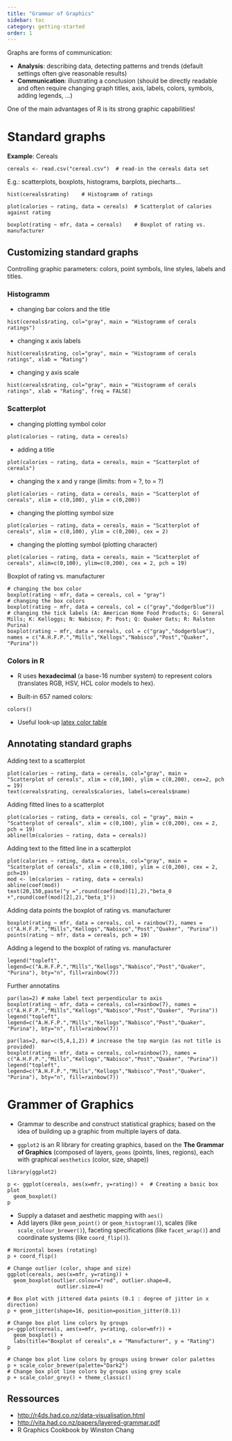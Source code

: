```yaml
---
title: "Grammar of Graphics"
sidebar: toc
category: getting-started
order: 1
---
```


Graphs are forms of communication:

- **Analysis**: describing data, detecting patterns and trends (default settings often give reasonable results)
- **Communication**: illustrating a conclusion (should be directly readable and often require changing graph titles, axis, labels, colors, symbols, adding legends, ...)

One of the main advantages of R is its strong graphic capabilities!

# Standard graphs

**Example**: Cereals

```{r}
cereals <- read.csv("cereal.csv")  # read-in the cereals data set
```

E.g.: scatterplots, boxplots, histograms, barplots, piecharts...

```{r}
hist(cereals$rating)    # Histogramm of ratings
```
```{r}
plot(calories ~ rating, data = cereals)  # Scatterplot of calories against rating
```
```{r}
boxplot(rating ~ mfr, data = cereals)    # Boxplot of rating vs. manufacturer
```

## Customizing standard graphs

Controlling graphic parameters: colors, point symbols, line styles, labels and titles.

### Histogramm
 * changing bar colors and the title
```{r}
hist(cereals$rating, col="gray", main = "Histogramm of cerals ratings")
```
* changing x axis labels
```{r}
hist(cereals$rating, col="gray", main = "Histogramm of cerals ratings", xlab = "Rating")
```
* changing y axis scale
```{r}
hist(cereals$rating, col="gray", main = "Histogramm of cerals ratings", xlab = "Rating", freq = FALSE)
```

### Scatterplot
* changing plotting symbol color
```{r}
plot(calories ~ rating, data = cereals)
```
* adding a title
```{r}
plot(calories ~ rating, data = cereals, main = "Scatterplot of cereals")
```
* changing the x and y range (limits: from = ?, to = ?)
```{r}
plot(calories ~ rating, data = cereals, main = "Scatterplot of cereals", xlim = c(0,100), ylim = c(0,200))
```
* changing the plotting symbol size
```{r}
plot(calories ~ rating, data = cereals, main = "Scatterplot of cereals", xlim = c(0,100), ylim = c(0,200), cex = 2)
```
* changing the plotting symbol (plotting character)
```{r}
plot(calories ~ rating, data = cereals, main = "Scatterplot of cereals", xlim=c(0,100), ylim=c(0,200), cex = 2, pch = 19)
```

Boxplot of rating vs. manufacturer
```{r}
# changing the box color
boxplot(rating ~ mfr, data = cereals, col = "gray")
# changing the box colors
boxplot(rating ~ mfr, data = cereals, col = c("gray","dodgerblue"))
# changing the tick labels (A: American Home Food Products; G: General Mills; K: Kelloggs; N: Nabisco; P: Post; Q: Quaker Oats; R: Ralston Purina)
boxplot(rating ~ mfr, data = cereals, col = c("gray","dodgerblue"), names = c("A.H.F.P.","Mills","Kellogs","Nabisco","Post","Quaker", "Purina"))
```

### Colors in R

* R uses **hexadecimal** (a base-16 number system) to represent colors (translates RGB, HSV, HCL color models to hex).

* Built-in 657 named colors:
```{r}
colors()
```
* Useful look-up [latex color table](http://latexcolor.com)


## Annotating standard graphs

Adding text to a scatterplot
```{r}
plot(calories ~ rating, data = cereals, col="gray", main = "Scatterplot of cereals", xlim = c(0,100), ylim = c(0,200), cex=2, pch = 19)
text(cereals$rating, cereals$calories, labels=cereals$name)
```

Adding fitted lines to a scatterplot
```{r}
plot(calories ~ rating, data = cereals, col = "gray", main = "Scatterplot of cereals", xlim = c(0,100), ylim = c(0,200), cex = 2, pch = 19)
abline(lm(calories ~ rating, data = cereals))
```

Adding text to the fitted line in a scatterplot
```{r}
plot(calories ~ rating, data = cereals, col="gray", main = "Scatterplot of cereals", xlim = c(0,100), ylim = c(0,200), cex = 2, pch=19)
mod <- lm(calories ~ rating, data = cereals)
abline(coef(mod))
text(20,150,paste("y =",round(coef(mod)[1],2),"beta_0 +",round(coef(mod)[2],2),"beta_1"))
```

Adding data points the boxplot of rating vs. manufacturer
```{r}
boxplot(rating ~ mfr, data = cereals, col = rainbow(7), names = c("A.H.F.P.","Mills","Kellogs","Nabisco","Post","Quaker", "Purina"))
points(rating ~ mfr, data = cereals, pch = 19)
```

Adding a legend to the boxplot of rating vs. manufacturer
```{r}
legend("topleft", legend=c("A.H.F.P.","Mills","Kellogs","Nabisco","Post","Quaker", "Purina"), bty="n", fill=rainbow(7))
```

Further annotatins
```{r}
par(las=2) # make label text perpendicular to axis
boxplot(rating ~ mfr, data = cereals, col=rainbow(7), names = c("A.H.F.P.","Mills","Kellogs","Nabisco","Post","Quaker", "Purina"))
legend("topleft", legend=c("A.H.F.P.","Mills","Kellogs","Nabisco","Post","Quaker", "Purina"), bty="n", fill=rainbow(7))
```

```{r}
par(las=2, mar=c(5,4,1,2)) # increase the top margin (as not title is provided)
boxplot(rating ~ mfr, data = cereals, col=rainbow(7), names = c("A.H.F.P.","Mills","Kellogs","Nabisco","Post","Quaker", "Purina"))
legend("topleft", legend=c("A.H.F.P.","Mills","Kellogs","Nabisco","Post","Quaker", "Purina"), bty="n", fill=rainbow(7))
```

# Grammer of Graphics

* Grammar to describe and construct statistical graphics; based on the idea of building up a graphic from multiple layers of data.

* `ggplot2` is an R library for creating graphics, based on the **The Grammar of Graphics** (composed of layers, `geoms` (points, lines, regions), each with graphical `aesthetics` (color, size, shape))

```{r}
library(ggplot2)

p <- ggplot(cereals, aes(x=mfr, y=rating)) +  # Creating a basic box plot
  geom_boxplot()
p
```

* Supply a dataset and aesthetic mapping with `aes()`
* Add layers (like `geom_point()` or `geom_histogram()`), scales (like `scale_colour_brewer()`), faceting specifications (like `facet_wrap()`) and coordinate systems (like `coord_flip()`).

```{r}
# Horizontal boxes (rotating)
p + coord_flip()
```
```{r}
# Change outlier (color, shape and size)
ggplot(cereals, aes(x=mfr, y=rating)) + 
  geom_boxplot(outlier.colour="red", outlier.shape=8,
                outlier.size=4)
```

```{r}
# Box plot with jittered data points (0.1 : degree of jitter in x direction)
p + geom_jitter(shape=16, position=position_jitter(0.1))
```
```{r}
# Change box plot line colors by groups
p<-ggplot(cereals, aes(x=mfr, y=rating, color=mfr)) +
  geom_boxplot() +
  labs(title="Boxplot of cereals",x = "Manufacturer", y = "Rating")
p
```

```{r}
# Change box plot line colors by groups using brewer color palettes
p + scale_color_brewer(palette="Dark2")
# Change box plot line colors by groups using grey scale
p + scale_color_grey() + theme_classic()
```

## Ressources

* http://r4ds.had.co.nz/data-visualisation.html
* http://vita.had.co.nz/papers/layered-grammar.pdf
* R Graphics Cookbook by Winston Chang
